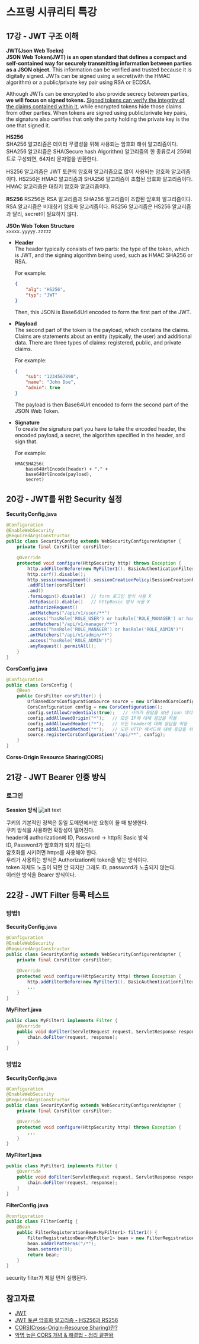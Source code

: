 # 스프링 시큐리티 특강

## 17강 - JWT 구조 이해
**JWT(Json Web Toekn)**  
**JSON Web Token(JWT) is an open standard that defines a compact and self-contained way for securely transmitting information between parties as a JSON object.** This information can be verified and trusted because it is digitally signed. JWTs can be signed using a secret(with the HMAC algorithm) or a public/private key pair using RSA or ECDSA.

Although JWTs can be encrypted to also provide secrecy between parties, **we will focus on signed tokens.** <U>Signed tokens can verify the integrity of the claims contained within it,</U> while encrypted tokens hide those claims from other parties. When tokens are signed using public/private key pairs, the signature also certifies that only the party holding the private key is the one that signed it.

**HS256**  
SHA256 알고리즘은 데이터 무결성을 위해 사용되는 암호화 해쉬 알고리즘이다. SHA256 알고리즘은 SHA(Secure hash Algorithm) 알고리즘의 한 종류로서 256비트로 구성되면, 64자리 문자열을 반환한다.

HS256 알고리즘은 JWT 토큰의 암호화 알고리즘으로 많이 사용되는 암호화 알고리즘이다. HS256은 HMAC 알고리즘과 SHA256 알고리즘이 조합된 암호화 알고리즘이다. HMAC 알고리즘은 대칭키 암호화 알고리즘이다.


**RS256**
RS256은 RSA 알고리즘과 SHA256 알고리즘이 조합된 암호화 알고리즘이다. RSA 알고리즘은 비대칭키 암호화 알고리즘이다. RS256 알고리즘은 HS256 알고리즘과 달리, secret이 필요하지 않다.


**JSOn Web Token Structure**  
`xxxxx.yyyyy.zzzzz`
- **Header**  
    The header typically consists of two parts: the type of the token, which is JWT, and the signing algorithm being used, such as HMAC SHA256 or RSA.
    
    For example:
    ```json
    {
        "alg": "HS256",
        "typ": "JWT"
    }
    ```

    Then, this JSON is Base64Url encoded to form the first part of the JWT.

- **Playload**  
    The second part of the token is the payload, which contains the claims. Claims are statements about an entity (typically, the user) and additional data. There are three types of claims: registered, public, and private claims.

    For example:
    ```json
    {
        "sub": "1234567890",
        "name": "John Doe",
        "admin": true
    }
    ```

    The payload is then Base64Url encoded to form the second part of the JSON Web Token.

- **Signature**  
    To create the signature part you have to take the encoded header, the encoded payload, a secret, the algorithm specified in the header, and sign that.

    For example:
    ```
    HMACSHA256(
        base64UrlEncode(header) + "." +
        base64UrlEncode(payload),
        secret)
    ```

## 20강 - JWT를 위한 Security 설정
**SecurityConfig.java**
```java
@Configuration
@EnableWebSecurity
@RequiredArgsConstructor
public class SecurityConfig extends WebSecurityConfigurerAdapter {
    private final CorsFilter corsFilter;

    @Override
    protected void configure(HttpSecurity http) throws Exception {
        http.addFilterBefore(new MyFilter1(), BasicAuthenticationFilter.class);
        http.csrf().disable();
        http.sessionmanagement().sessionCreationPolicy(SessionCreationPolicy.STATELESS) // JWT를 사용하므로 session 사용 X
        .addFilter(corsFilter)
        .and()
        .formLogin().disable()  // form 로그인 방식 사용 X
        .httpBasic().diable()   // httpBasic 방식 사용 X
        .authorizeRequest()
        .antMatchers("/api/v1/user/**")
        .access("hasRole('ROLE_USER') or hasRole('ROLE_MANAGER') or hasRole('ROLE_ADMIN')")
        .antMatchers("/api/v1/manager/**")
        .access("hasRole('ROLE_MANAGER') or hasRole('ROLE_ADMIN')")
        .antMatchers("/api/v1/admin/**")
        .access("hasRole('ROLE_ADMIN')")
        .anyRequest().permitAll();
    }
}
```

**CorsConfig.java**
```java
@Configuration
public class CorsConfig {
    @Bean
    public CorsFilter corsFilter() {
        UrlBasedCorsConfigurationSource source = new UrlBasedCorsConfigurationSource;
        CorsConfiguration config = new CorsConfiguration();
        config.setAllowCredentials(true);   // 서버가 응답을 보낸 json 데이터를 javascript에서 처리할 수 있게 설정
        config.addAllowedOrigin("*");   // 모든 IP에 대해 응답을 허용
        config.addAllowedHeader("*");   // 모든 header에 대해 응답을 허용
        config.addAllowedMethod("*");   // 모든 HTTP 메서드에 대해 응답을 허용
        source.registerCorsConfiguration("/api/**", config);
    }
}
```

**Corss-Origin Resource Sharing(CORS)**


## 21강 - JWT Bearer 인증 방식
### 로그인
**Session 방식**
![alt text](image.png)

쿠키의 기본적인 정책은 동일 도메인에서만 요청이 올 때 발생한다.   
쿠키 방식을 사용하면 확장성이 떨어진다.  
header에 authorization에 ID, Password -> http의 Basic 방식  
ID, Password가 암호화가 되지 않는다.  
암호화를 시키려면 https를 사용해야 한다.  
우리가 사용하는 방식은 Authorization에 token을 넣는 방식이다.  
token 자체도 노출이 되면 안 되지만 그래도 iD, password가 노출되지 않는다.  
이러한 방식을 Bearer 방식이다.

## 22강 - JWT Filter 등록 테스트
### 방법1
**SecurityConfig.java**
```java
@Configuration
@EnableWebSecurity
@RequiredArgsConstructor
public class SecurityConfig extends WebSecurityConfigurerAdapter {
    private final CorsFilter corsFilter;

    @Override
    protected void configure(HttpSecurity http) throws Exception {
        http.addFilterBefore(new MyFilter1(), BasicAuthenticationFilter.class);
        ...
    }
}
```

**MyFilter1.java**
```java
public class MyFilter1 implements Filter {
    @Override
    public void doFilter(ServletRequest request, ServletResponse response, FilterChain chian) throws IOException, ServletException {
        chain.doFilter(request, response);
    }
}
```

### 방법2
**SecurityConfig.java**
```java
@Configuration
@EnableWebSecurity
@RequiredArgsConstructor
public class SecurityConfig extends WebSecurityConfigurerAdapter {
    private final CorsFilter corsFilter;

    @Override
    protected void configure(HttpSecurity http) throws Exception {
        ...
    }
}
```

**MyFilter1.java**
```java
public class MyFilter1 implements Filter {
    @Override
    public void doFilter(ServletRequest request, ServletResponse response, FilterChain chian) throws IOException, ServletException {
        chain.doFilter(request, response);
    }
}
```

**FilterConfig.java**
```java
@configuration
public class FilterConfig {
    @Bean
    public FilterRegisterationBean<MyFilter1> filter1() {
        FilterRegistrationBean<MyFilter1> bean = new FilterRegistrationBean<>(new MyFilter1());
        bean.addUrlPatterns("/*");
        bean.setorder(0);
        return bean;
    }
}
```
security filter가 제일 먼저 실행된다.

## 참고자료
- [JWT](https://jwt.io/introduction)
- [JWT 토큰 암호화 알고리즘 - HS256과 RS256](https://velog.io/@ddangle/JWT-%ED%86%A0%ED%81%B0-%EC%95%94%ED%98%B8%ED%99%94-%EC%95%8C%EA%B3%A0%EB%A6%AC%EC%A6%98-HS256%EA%B3%BC-RS256)
- [CORS(Cross-Origin-Resource Sharing)란?](https://velog.io/@hoo00nn/CORSCross-Origin-Resource-Sharing-%EB%9E%80)
- [악명 높은 CORS 개념 & 해결법 - 정리 끝판왕](https://inpa.tistory.com/entry/WEB-%F0%9F%93%9A-CORS-%F0%9F%92%AF-%EC%A0%95%EB%A6%AC-%ED%95%B4%EA%B2%B0-%EB%B0%A9%EB%B2%95-%F0%9F%91%8F)